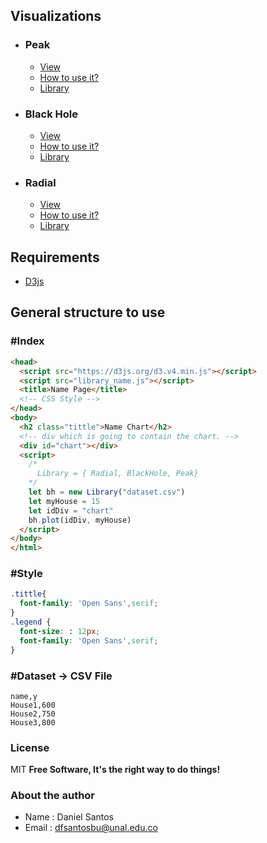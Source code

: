 ## Visualizations
 - ### Peak
    - [View](https://xdanielsb.github.io/EnergyVis/base/b1/b1.html)
    - [How to use it?](/base/b1/readme.md)
    - [Library](/base/b1/peak.js)

 - ### Black Hole
    - [View](https://xdanielsb.github.io/EnergyVis/base/b2/b2.html)
    - [How to use it?](/base/b2/readme.md)
    - [Library](/base/b2/blackHole.js)

 - ### Radial
    - [View](https://xdanielsb.github.io/EnergyVis/base/b3/b3.html)
    - [How to use it?](/base/b3/readme.md)
    - [Library](/base/b1/radial.js)


## Requirements
  - [D3js](https://d3js.org/d3.v4.min.js)

## General structure to use

### #Index
```html
<head>
  <script src="https://d3js.org/d3.v4.min.js"></script>
  <script src="library_name.js"></script>
  <title>Name Page</title>
  <!-- CSS Style -->
</head>
<body>
  <h2 class="tittle">Name Chart</h2>
  <!-- div which is going to contain the chart. -->
  <div id="chart"></div>
  <script>
    /*
      Library = { Radial, BlackHole, Peak}
    */
    let bh = new Library("dataset.csv")
    let myHouse = 15
    let idDiv = "chart"
    bh.plot(idDiv, myHouse)
  </script>
</body>
</html>
```

### #Style
```css
.tittle{
  font-family: 'Open Sans',serif;
}
.legend {
  font-size: : 12px;
  font-family: 'Open Sans',serif;
}
```

### #Dataset -> CSV File

```csv
name,y
House1,600
House2,750
House3,800
```

### License
MIT
**Free Software, It's the right way  to do things!**

### About the author

* Name : Daniel Santos
* Email : dfsantosbu@unal.edu.co

